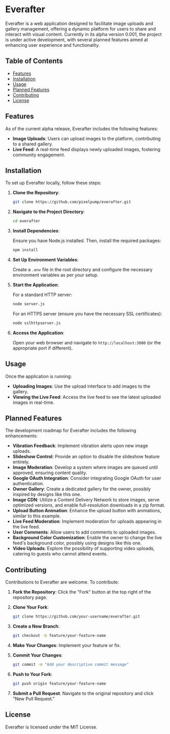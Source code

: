 # Everafter

Everafter is a web application designed to facilitate image uploads and gallery management, offering a dynamic platform for users to share and interact with visual content. Currently in its alpha version 0.001, the project is under active development, with several planned features aimed at enhancing user experience and functionality.

## Table of Contents

- [Features](#features)
- [Installation](#installation)
- [Usage](#usage)
- [Planned Features](#planned-features)
- [Contributing](#contributing)
- [License](#license)

## Features

As of the current alpha release, Everafter includes the following features:

- **Image Uploads**: Users can upload images to the platform, contributing to a shared gallery.
- **Live Feed**: A real-time feed displays newly uploaded images, fostering community engagement.

## Installation

To set up Everafter locally, follow these steps:

1. **Clone the Repository**:

   ```bash
   git clone https://github.com/pixelpump/everafter.git
   ```

2. **Navigate to the Project Directory**:

   ```bash
   cd everafter
   ```

3. **Install Dependencies**:

   Ensure you have Node.js installed. Then, install the required packages:

   ```bash
   npm install
   ```

4. **Set Up Environment Variables**:

   Create a `.env` file in the root directory and configure the necessary environment variables as per your setup.

5. **Start the Application**:

   For a standard HTTP server:

   ```bash
   node server.js
   ```

   For an HTTPS server (ensure you have the necessary SSL certificates):

   ```bash
   node sslhttpserver.js
   ```

6. **Access the Application**:

   Open your web browser and navigate to `http://localhost:3000` (or the appropriate port if different).

## Usage

Once the application is running:

- **Uploading Images**: Use the upload interface to add images to the gallery.
- **Viewing the Live Feed**: Access the live feed to see the latest uploaded images in real-time.

## Planned Features

The development roadmap for Everafter includes the following enhancements:

- **Vibration Feedback**: Implement vibration alerts upon new image uploads.
- **Slideshow Control**: Provide an option to disable the slideshow feature entirely.
- **Image Moderation**: Develop a system where images are queued until approved, ensuring content quality.
- **Google OAuth Integration**: Consider integrating Google OAuth for user authentication.
- **Owner Gallery**: Create a dedicated gallery for the owner, possibly inspired by designs like this one.
- **Image CDN**: Utilize a Content Delivery Network to store images, serve optimized versions, and enable full-resolution downloads in a zip format.
- **Upload Button Animation**: Enhance the upload button with animations, similar to this example.
- **Live Feed Moderation**: Implement moderation for uploads appearing in the live feed.
- **User Comments**: Allow users to add comments to uploaded images.
- **Background Color Customization**: Enable the owner to change the live feed's background color, possibly using designs like this one.
- **Video Uploads**: Explore the possibility of supporting video uploads, catering to guests who cannot attend events.

## Contributing

Contributions to Everafter are welcome. To contribute:

1. **Fork the Repository**: Click the "Fork" button at the top right of the repository page.
2. **Clone Your Fork**:

   ```bash
   git clone https://github.com/your-username/everafter.git
   ```

3. **Create a New Branch**:

   ```bash
   git checkout -b feature/your-feature-name
   ```

4. **Make Your Changes**: Implement your feature or fix.
5. **Commit Your Changes**:

   ```bash
   git commit -m "Add your descriptive commit message"
   ```

6. **Push to Your Fork**:

   ```bash
   git push origin feature/your-feature-name
   ```

7. **Submit a Pull Request**: Navigate to the original repository and click "New Pull Request."

## License

Everafter is licensed under the MIT License.
